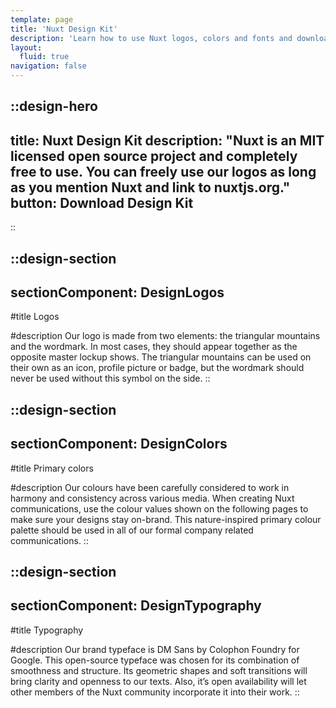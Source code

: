 ```yaml
---
template: page
title: 'Nuxt Design Kit'
description: 'Learn how to use Nuxt logos, colors and fonts and download the design kit.'
layout:
  fluid: true
navigation: false
---
```


::design-hero
---
title: Nuxt Design Kit
description: "Nuxt is an MIT licensed open source project and completely free to use.
You can freely use our logos as long as you mention Nuxt and link to nuxtjs.org."
button: Download Design Kit
---
::

::design-section
---
sectionComponent: DesignLogos
---

#title
Logos

#description
Our logo is made from two elements: the triangular mountains and the wordmark. In most cases, they should appear together as the opposite master lockup shows. The triangular mountains can be used on their own as an icon, profile picture or badge, but the wordmark should never be used without this symbol on the side.
::

::design-section
---
sectionComponent: DesignColors
---

#title
Primary colors

#description
Our colours have been carefully considered to work in harmony and consistency across various media. When creating Nuxt communications, use the colour values shown on the following pages to make sure your designs stay on-brand. This nature-inspired primary colour palette should be used in all of our formal company related communications.
::

::design-section
---
sectionComponent: DesignTypography
---

#title
Typography

#description
Our brand typeface is DM Sans by Colophon Foundry for Google. This open-source typeface was chosen for its
combination of smoothness and structure. Its geometric shapes and soft transitions will bring clarity and openness
to our texts. Also, it’s open availability will let other members of the Nuxt community incorporate it into
their work.
::

